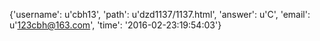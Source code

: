 {'username': u'cbh13', 'path': u'dzd1137/1137.html', 'answer': u'C', 'email': u'123cbh@163.com', 'time': '2016-02-23:19:54:03'}